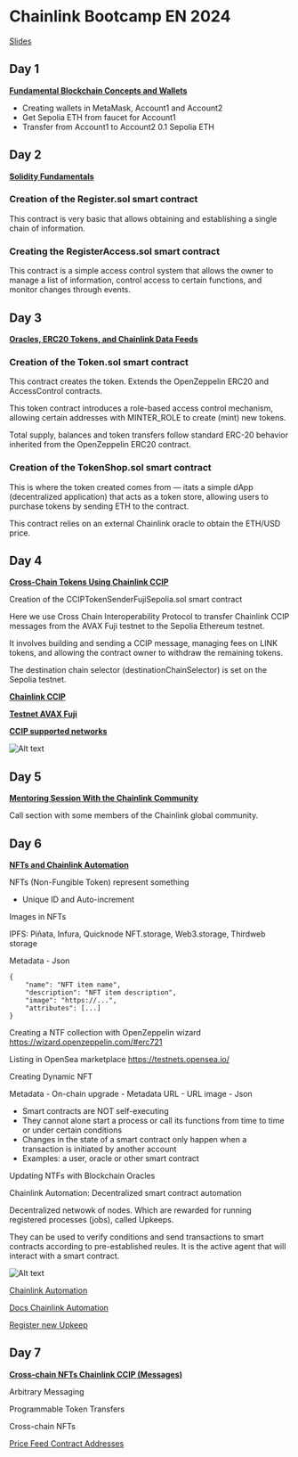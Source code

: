 # Chainlink Bootcamp EN 2024

[Slides]()

## Day 1
**[Fundamental Blockchain Concepts and Wallets](https://www.youtube.com/watch?v=G7V-G7RURDI)**

- Creating wallets in MetaMask, Account1 and Account2
- Get Sepolia ETH from faucet for Account1
- Transfer from Account1 to Account2 0.1 Sepolia ETH

## Day 2
**[Solidity Fundamentals](https://www.youtube.com/watch?v=c5YwxmuWIcw)**

### Creation of the Register.sol smart contract
This contract is very basic that allows obtaining and establishing a single chain of information.

### Creating the RegisterAccess.sol smart contract

This contract is a simple access control system that allows the owner to manage a list of information, control access to certain functions, and monitor changes through events.

## Day 3
**[Oracles, ERC20 Tokens, and Chainlink Data Feeds](https://www.youtube.com/watch?v=E1sBc1YFgus)**

### Creation of the Token.sol smart contract

This contract creates the token. Extends the OpenZeppelin ERC20 and AccessControl contracts. 

This token contract introduces a role-based access control mechanism, allowing certain addresses with MINTER_ROLE to create (mint) new tokens. 

Total supply, balances and token transfers follow standard ERC-20 behavior inherited from the OpenZeppelin ERC20 contract.

### Creation of the TokenShop.sol smart contract

This is where the token created comes from — itats a simple dApp (decentralized application) that acts as a token store, allowing users to purchase tokens by sending ETH to the contract. 

This contract relies on an external Chainlink oracle to obtain the ETH/USD price.


## Day 4

**[Cross-Chain Tokens Using Chainlink CCIP](https://www.youtube.com/live/5IFeP0gdcpM?si=MriUBCNBkFYNvoyv)**

Creation of the CCIPTokenSenderFujiSepolia.sol smart contract

Here we use Cross Chain Interoperability Protocol to transfer Chainlink CCIP messages from the AVAX Fuji testnet to the Sepolia Ethereum testnet. 

It involves building and sending a CCIP message, managing fees on LINK tokens, and allowing the contract owner to withdraw the remaining tokens. 

The destination chain selector (destinationChainSelector) is set on the Sepolia testnet.



**[Chainlink CCIP](https://docs.chain.link/ccip)**

**[Testnet AVAX Fuji](https://testnet.snowtrace.io/)**

**[CCIP supported networks](https://docs.chain.link/ccip/supported-networks)**

![Alt text](chainlin-cross-chain.png)

## Day 5
**[Mentoring Session With the Chainlink Community](https://www.youtube.com/live/xSfTQ66qUm0?si=XjficlYLr2gRYCIm)**

Call section with some members of the Chainlink global community.

## Day 6 

**[NFTs and Chainlink Automation](https://www.youtube.com/watch?v=WjBmwy5NDgU)**

NFTs (Non-Fungible Token) represent something
- Unique ID and Auto-increment

Images in NFTs

IPFS: Piñata, Infura, Quicknode NFT.storage, Web3.storage, Thirdweb storage

Metadata - Json
```
{
    "name": "NFT item name",
    "description": "NFT item description",
    "image": "https://...",
    "attributes": [...]
}
```

Creating a NTF collection with OpenZeppelin wizard
https://wizard.openzeppelin.com/#erc721

Listing in OpenSea marketplace
https://testnets.opensea.io/

Creating Dynamic NFT

Metadata - On-chain upgrade
    - Metadata URL
    - URL image
    - Json

- Smart contracts are NOT self-executing
- They cannot alone start a process or call its functions from time to time or under certain conditions
- Changes in the state of a smart contract only happen when a transaction is initiated by another account
- Examples: a user, oracle or other smart contract

Updating NTFs with Blockchain Oracles

Chainlink Automation: Decentralized smart contract automation

Decentralized netwowk of nodes. Which are rewarded for running registered processes (jobs), called Upkeeps.

They can be used to verify conditions and send transactions to smart contracts according to pre-established reules. It is the active agent that will interact with a smart contract.

![Alt text](chainlink-automation.PNG)

[Chainlink Automation](https://chain.link/automation)

[Docs Chainlink Automation](https://docs.chain.link/chainlink-automation)

[Register new Upkeep](https://automation.chain.link/)


## Day 7

**[Cross-chain NFTs Chainlink CCIP (Messages)](https://www.youtube.com/watch?v=XjzJtD2ySQ0)**

Arbitrary Messaging

Programmable Token Transfers

Cross-chain NFTs

[Price Feed Contract Addresses](https://docs.chain.link/data-feeds/price-feeds/addresses)

